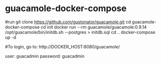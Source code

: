 # guacamole-docker-compose

#run
git clone https://github.com/gustonator/guacamole.git 
cd guacamole-docker-compose
cd init 
docker run --rm guacamole/guacamole:0.9.14 /opt/guacamole/bin/initdb.sh --postgres > initdb.sql
cd ..
docker-compose up -d

#To login, go to:
http://DOCKER_HOST:8080/guacamole/

user: 	  guacadmin
password: guacadmin
